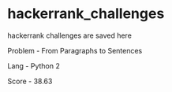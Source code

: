 # hackerrank_challenges
hackerrank challenges are saved here



Problem - From Paragraphs to Sentences

Lang - Python 2

Score - 38.63


